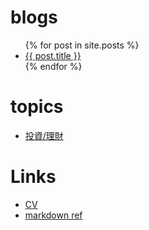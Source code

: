# blogs

<ul>
  {% for post in site.posts %}
    <li>
      <a href="{{ post.url }}">{{ post.title }}</a>
    </li>
  {% endfor %}
</ul>


# topics
- [投資/理財](invest.md)

# Links
- [CV](cv.md)
- [markdown ref](https://docs.github.com/en/get-started/writing-on-github/getting-started-with-writing-and-formatting-on-github/basic-writing-and-formatting-syntax) 

